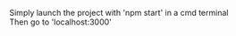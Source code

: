 <!---

TODO


// pour configurer le projet avec Express
npm init
npm install express

// pour configurer Prisma
npm install prisma @prisma/client sqlite3
npx prisma init
npx prisma migrate dev --name init
npx prisma generate

// pour installer HBS
npm install hbs

// pour lancer le projet avec nodemon
npm start


-->

Simply launch the project with 'npm start' in a cmd terminal<br>
Then go to 'localhost:3000'
